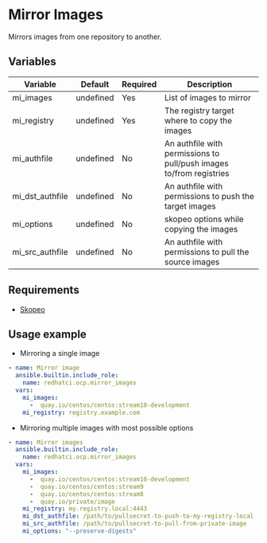 # Mirror Images

Mirrors images from one repository to another.

## Variables

| Variable         | Default    | Required | Description
| ---------------- | ---------- | -------- | -----------
| mi_images        | undefined  | Yes      | List of images to mirror
| mi_registry      | undefined  | Yes      | The registry target where to copy the images
| mi_authfile      | undefined  | No       | An authfile with permissions to pull/push images to/from registries
| mi_dst_authfile  | undefined  | No       | An authfile with permissions to push the target images
| mi_options       | undefined  | No       | skopeo options while copying the images
| mi_src_authfile  | undefined  | No       | An authfile with permissions to pull the source images

## Requirements

- [Skopeo](https://github.com/containers/skopeo/blob/main/install.md)

## Usage example

* Mirroring a single image

```yaml
- name: Mirror image
  ansible.builtin.include_role:
    name: redhatci.ocp.mirror_images
  vars:
    mi_images:
      -  quay.io/centos/centos:stream10-development
    mi_registry: registry.example.com
```

* Mirroring multiple images with most possible options

```yaml
- name: Mirror images
  ansible.builtin.include_role:
    name: redhatci.ocp.mirror_images
  vars:
    mi_images:
      -  quay.io/centos/centos:stream10-development
      -  quay.io/centos/centos:stream9
      -  quay.io/centos/centos:stream8
      -  quay.io/private/image
    mi_registry: my.registry.local:4443
    mi_dst_authfile: /path/to/pullsecret-to-push-to-my-registry-local
    mi_src_authfile: /path/to/pullsecret-to-pull-from-private-image
    mi_options: "--preserve-digests"
```
